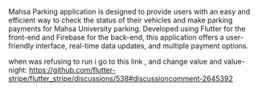 Mahsa Parking application is designed to provide users with an easy and efficient way to check the status of their vehicles and make parking payments for Mahsa University parking. Developed using Flutter for the front-end and Firebase for the back-end, this application offers a user-friendly interface, real-time data updates, and multiple payment options.

when was refusing to run i go to this link , and change value and value-night: https://github.com/flutter-stripe/flutter_stripe/discussions/538#discussioncomment-2645392